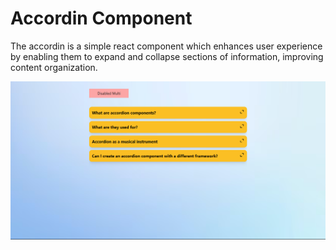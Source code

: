 # Accordin Component

The accordin is a simple react component which enhances user experience by enabling them to expand and collapse sections of information, improving content organization. 

![demo](<accordin.png>)
